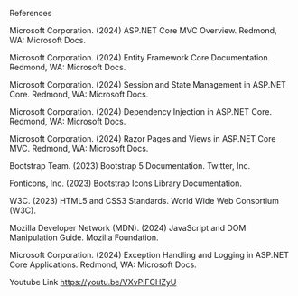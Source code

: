 References 

Microsoft Corporation. (2024) ASP.NET Core MVC Overview. Redmond, WA: Microsoft Docs.

Microsoft Corporation. (2024) Entity Framework Core Documentation. Redmond, WA: Microsoft Docs.

Microsoft Corporation. (2024) Session and State Management in ASP.NET Core. Redmond, WA: Microsoft Docs.

Microsoft Corporation. (2024) Dependency Injection in ASP.NET Core. Redmond, WA: Microsoft Docs.

Microsoft Corporation. (2024) Razor Pages and Views in ASP.NET Core MVC. Redmond, WA: Microsoft Docs.

Bootstrap Team. (2023) Bootstrap 5 Documentation. Twitter, Inc.

Fonticons, Inc. (2023) Bootstrap Icons Library Documentation.

W3C. (2023) HTML5 and CSS3 Standards. World Wide Web Consortium (W3C).

Mozilla Developer Network (MDN). (2024) JavaScript and DOM Manipulation Guide. Mozilla Foundation.

Microsoft Corporation. (2024) Exception Handling and Logging in ASP.NET Core Applications. Redmond, WA: Microsoft Docs.

Youtube Link 
https://youtu.be/VXvPiFCHZyU
